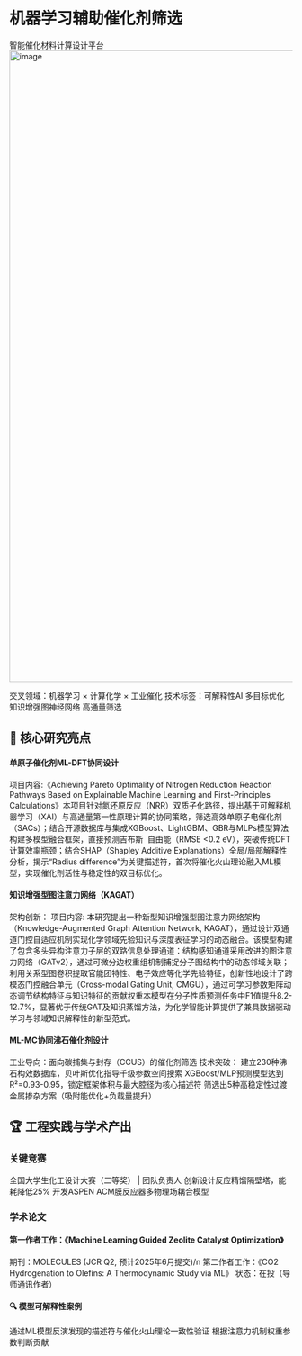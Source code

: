 # 机器学习辅助催化剂筛选
智能催化材料计算设计平台
<img width="1122" alt="image" src="https://github.com/user-attachments/assets/f673a9bd-c443-40a3-8c14-0e7b300b72dd" />

交叉领域：机器学习 × 计算化学 × 工业催化
技术标签：可解释性AI 多目标优化 知识增强图神经网络 高通量筛选

## 🌟 核心研究亮点
#### 单原子催化剂ML-DFT协同设计

​项目内容:《Achieving Pareto Optimality of Nitrogen Reduction Reaction Pathways Based on Explainable Machine Learning and First-Principles Calculations》本项目针对氮还原反应（NRR）双质子化路径，提出基于可解释机器学习（XAI）与高通量第一性原理计算的协同策略，筛选高效单原子电催化剂（SACs）；结合开源数据库与集成XGBoost、LightGBM、GBR与MLPs模型算法构建多模型融合框架，直接预测吉布斯  自由能（RMSE <0.2 eV），突破传统DFT计算效率瓶颈；结合SHAP（Shapley Additive Explanations）全局/局部解释性分析，揭示“Radius difference”为关键描述符，首次将催化火山理论融入ML模型，实现催化剂活性与稳定性的双目标优化。
#### 知识增强型图注意力网络（KAGAT）

​架构创新：
项目内容: 本研究提出一种新型知识增强型图注意力网络架构（Knowledge-Augmented Graph Attention Network, KAGAT），通过设计双通道门控自适应机制实现化学领域先验知识与深度表征学习的动态融合。该模型构建了包含多头异构注意力子层的双路信息处理通道：结构感知通道采用改进的图注意力网络（GATv2），通过可微分边权重组机制捕捉分子图结构中的动态邻域关联；利用关系型图卷积提取官能团特性、电子效应等化学先验特征，创新性地设计了跨模态门控融合单元（Cross-modal Gating Unit, CMGU），通过可学习参数矩阵动态调节结构特征与知识特征的贡献权重本模型在分子性质预测任务中F1值提升8.2-12.7%，显著优于传统GAT及知识蒸馏方法，为化学智能计算提供了兼具数据驱动学习与领域知识解释性的新型范式。
#### ML-MC协同沸石催化剂设计

​工业导向：面向碳捕集与封存（CCUS）的催化剂筛选
​技术突破：
建立230种沸石构效数据库，贝叶斯优化指导千级参数空间搜索
XGBoost/MLP预测模型达到R²=0.93-0.95，锁定框架体积与最大腔径为核心描述符
筛选出5种高稳定性过渡金属掺杂方案（吸附能优化+负载量提升）
## 🏆 工程实践与学术产出

### 关键竞赛

​全国大学生化工设计大赛（二等奖）​ | 团队负责人
创新设计反应精馏隔壁塔，​能耗降低25%
开发ASPEN ACM膜反应器多物理场耦合模型
### 学术论文

#### 第一作者工作：《Machine Learning Guided Zeolite Catalyst Optimization》
期刊：MOLECULES (JCR Q2, 预计2025年6月提交)/n
​第二作者工作：《CO2 Hydrogenation to Olefins: A Thermodynamic Study via ML》
状态：在投（导师通讯作者）
#### 🔍 模型可解释性案例

通过ML模型反演发现的描述符与催化火山理论一致性验证
根据注意力机制权重参数判断贡献

